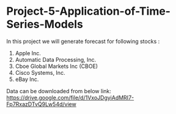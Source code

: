 # Project-5-Application-of-Time-Series-Models

In this project we will generate forecast for following stocks :

1. Apple Inc.
2. Automatic Data Processing, Inc.
3. Cboe Global Markets Inc (CBOE)
4. Cisco Systems, Inc.
5. eBay Inc.


Data can be downloaded from below link:
https://drive.google.com/file/d/1VxoJDgyiAdMRI7-Fp7RxazDTvQ9Lw54d/view
